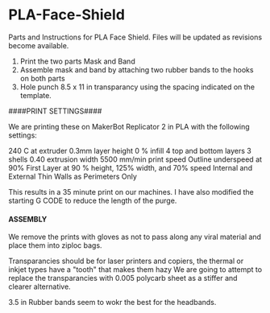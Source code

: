 # PLA-Face-Shield
Parts and Instructions for PLA Face Shield.  Files will be updated as revisions become available.

1.  Print the two parts Mask and Band
2.  Assemble mask and band by attaching two rubber bands to the hooks on both parts
3.  Hole punch 8.5 x 11 in transparancy using the spacing indicated on the template.

####PRINT SETTINGS####

We are printing these on MakerBot Replicator 2 in PLA with the following settings:
  
  240 C at extruder
  0.3mm layer height
  0 % infill
  4 top and bottom layers
  3 shells
  0.40 extrusion width
  5500 mm/min print speed
  Outline underspeed at 90%
  First Layer at 90 % height, 125% width, and 70% speed
  Internal and External Thin Walls as Perimeters Only
  
  This results in a 35 minute print on our machines.  I have also modified the starting G CODE to reduce the length of the purge.
  
  #### ASSEMBLY ####
  
  We remove the prints with gloves as not to pass along any viral material and place them into ziploc bags.
  
  Transparancies should be for laser printers and copiers, the thermal or inkjet types have a "tooth" that makes them hazy
  We are going to attempt to replace the transparancies with 0.005 polycarb sheet as a stiffer and clearer alternative.
  
  3.5 in Rubber bands seem to wokr the best for the headbands.
